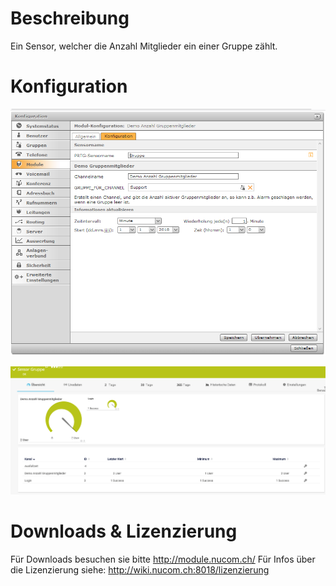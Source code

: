 <!-- TITLE: Demo Anzahl Gruppenmitglieder -->
# Beschreibung
Ein Sensor, welcher die  Anzahl Mitglieder ein einer Gruppe zählt.
# Konfiguration
![Groupcount](/uploads/prtg/groupcount.png "Groupcount")

![Groupcountsensor](/uploads/prtg/groupcountsensor.png "Groupcountsensor")
# Downloads & Lizenzierung
Für Downloads besuchen sie bitte http://module.nucom.ch/
Für Infos über die Lizenzierung siehe: http://wiki.nucom.ch:8018/lizenzierung
